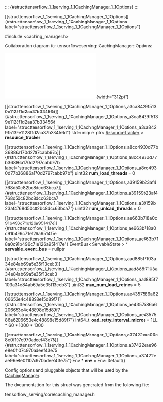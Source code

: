 ::: {#structtensorflow_1_1serving_1_1CachingManager_1_1Options}
:::

[\[structtensorflow\_1\_1serving\_1\_1CachingManager\_1\_1Options\]]{#structtensorflow_1_1serving_1_1CachingManager_1_1Options
label="structtensorflow_1_1serving_1_1CachingManager_1_1Options"}

\#include $<$caching\_manager.h$>$

Collaboration diagram for tensorflow::serving::CachingManager::Options:

![image](structtensorflow_1_1serving_1_1CachingManager_1_1Options__coll__graph.pdf){width="312pt"}

[\[structtensorflow\_1\_1serving\_1\_1CachingManager\_1\_1Options\_a3ca8429f5139e1128f1d2aa37b33456d\]]{#structtensorflow_1_1serving_1_1CachingManager_1_1Options_a3ca8429f5139e1128f1d2aa37b33456d
label="structtensorflow_1_1serving_1_1CachingManager_1_1Options_a3ca8429f5139e1128f1d2aa37b33456d"}
std::unique\_ptr$<$
[ResourceTracker](#classtensorflow_1_1serving_1_1ResourceTracker) $>$
**resource\_tracker**

[\[structtensorflow\_1\_1serving\_1\_1CachingManager\_1\_1Options\_a8cc4930d77b36886a170d2797cabb97b\]]{#structtensorflow_1_1serving_1_1CachingManager_1_1Options_a8cc4930d77b36886a170d2797cabb97b
label="structtensorflow_1_1serving_1_1CachingManager_1_1Options_a8cc4930d77b36886a170d2797cabb97b"}
uint32 **num\_load\_threads** = 0

[\[structtensorflow\_1\_1serving\_1\_1CachingManager\_1\_1Options\_a39159b23af4768d50c82bc8dcc63bca7\]]{#structtensorflow_1_1serving_1_1CachingManager_1_1Options_a39159b23af4768d50c82bc8dcc63bca7
label="structtensorflow_1_1serving_1_1CachingManager_1_1Options_a39159b23af4768d50c82bc8dcc63bca7"}
uint32 **num\_unload\_threads** = 0

[\[structtensorflow\_1\_1serving\_1\_1CachingManager\_1\_1Options\_ae663b718a0c91b496c71e126a951417e\]]{#structtensorflow_1_1serving_1_1CachingManager_1_1Options_ae663b718a0c91b496c71e126a951417e
label="structtensorflow_1_1serving_1_1CachingManager_1_1Options_ae663b718a0c91b496c71e126a951417e"}
[EventBus](#classtensorflow_1_1serving_1_1EventBus)$<$
[ServableState](#structtensorflow_1_1serving_1_1ServableState) $>$
$\ast$ **servable\_event\_bus** = nullptr

[\[structtensorflow\_1\_1serving\_1\_1CachingManager\_1\_1Options\_aad885f7103a34e84ab69a5e35f13ceb3\]]{#structtensorflow_1_1serving_1_1CachingManager_1_1Options_aad885f7103a34e84ab69a5e35f13ceb3
label="structtensorflow_1_1serving_1_1CachingManager_1_1Options_aad885f7103a34e84ab69a5e35f13ceb3"}
uint32 **max\_num\_load\_retries** = 5

[\[structtensorflow\_1\_1serving\_1\_1CachingManager\_1\_1Options\_ae4357586a6206653e4c48898e15d89f7\]]{#structtensorflow_1_1serving_1_1CachingManager_1_1Options_ae4357586a6206653e4c48898e15d89f7
label="structtensorflow_1_1serving_1_1CachingManager_1_1Options_ae4357586a6206653e4c48898e15d89f7"}
int64\_t **load\_retry\_interval\_micros** = 1LL $\ast$ 60 $\ast$ 1000
$\ast$ 1000

[\[structtensorflow\_1\_1serving\_1\_1CachingManager\_1\_1Options\_a37422eae96e8e0f107c970adeef43e75\]]{#structtensorflow_1_1serving_1_1CachingManager_1_1Options_a37422eae96e8e0f107c970adeef43e75
label="structtensorflow_1_1serving_1_1CachingManager_1_1Options_a37422eae96e8e0f107c970adeef43e75"}
Env $\ast$ **env** = Env::Default()

Config options and pluggable objects that will be used by the
[CachingManager](#classtensorflow_1_1serving_1_1CachingManager).

The documentation for this struct was generated from the following file:

tensorflow\_serving/core/caching\_manager.h
